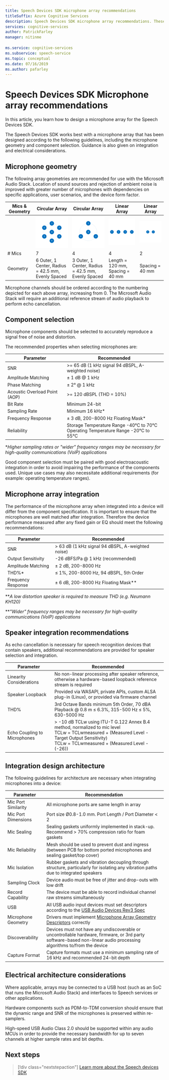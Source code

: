 ```yaml
---
title: Speech Devices SDK microphone array recommendations
titleSuffix: Azure Cognitive Services
description: Speech Devices SDK microphone array recommendations. These array geometries are recommended for use with the Microsoft Audio Stack.
services: cognitive-services
author: PatrickFarley
manager: nitinme

ms.service: cognitive-services
ms.subservice: speech-service
ms.topic: conceptual
ms.date: 07/16/2019
ms.author: pafarley
---
```


# Speech Devices SDK Microphone array recommendations

In this article, you learn how to design a microphone array for the Speech Devices SDK.

The Speech Devices SDK works best with a microphone array that has been designed according to the following guidelines, including the microphone geometry and component selection. Guidance is also given on integration and electrical considerations.

## Microphone geometry

The following array geometries are recommended for use with the Microsoft Audio Stack. Location of sound sources and rejection of ambient noise is improved with greater number of microphones with dependencies on specific applications, user scenarios, and the device form factor.

| Mics & Geometry | Circular Array | Circular Array | Linear Array | Linear Array |
| --- | -------------- | --- | ------------ | --- |
|     | <img src="media/speech-devices-sdk/7-mic-c.png" alt="7 mic circular array" width="150"/> | <img src="media/speech-devices-sdk/4-mic-c.png" alt="4 mic circular array" width="150"/> | <img src="media/speech-devices-sdk/4-mic-l.png" alt="4 mic linear array" width="150"/> | <img src="media/speech-devices-sdk/2-mic-l.png" alt="2 mic linear array" width="150"/> |
| \# Mics | 7 | 4 | 4 | 2 |
| Geometry | 6 Outer, 1 Center, Radius = 42.5 mm, Evenly Spaced | 3 Outer, 1 Center, Radius = 42.5 mm, Evenly Spaced | Length = 120 mm, Spacing = 40 mm | Spacing = 40 mm |

Microphone channels should be ordered according to the numbering depicted for each above array, increasing from 0. The Microsoft Audio Stack will require an additional reference stream of audio playback to perform echo cancellation.

## Component selection

Microphone components should be selected to accurately reproduce a signal free of noise and distortion.

The recommended properties when selecting microphones are:

| Parameter | Recommended |
| --------- | ----------- |
| SNR | \>= 65 dB (1 kHz signal 94 dBSPL, A-weighted noise) |
| Amplitude Matching | ± 1 dB @ 1 kHz |
| Phase Matching | ± 2° @ 1 kHz |
| Acoustic Overload Point (AOP) | \>= 120 dBSPL (THD = 10%) |
| Bit Rate | Minimum 24-bit |
| Sampling Rate | Minimum 16 kHz\* |
| Frequency Response | ± 3 dB, 200-8000 Hz Floating Mask\* |
| Reliability | Storage Temperature Range -40°C to 70°C<br />Operating Temperature Range -20°C to 55°C |

\*_Higher sampling rates or "wider" frequency ranges may be necessary
for high-quality communications (VoIP) applications_

Good component selection must be paired with good
electroacoustic integration in order to avoid impairing the performance
of the components used. Unique use cases may also necessitate additional
requirements (for example: operating temperature ranges).

## Microphone array integration

The performance of the microphone array when integrated into a device will differ from the component specification. It is important to ensure that the microphones are well matched after integration. Therefore the device performance measured after any fixed gain or EQ should meet the following recommendations:

| Parameter          | Recommended                                        |
| ------------------ | -------------------------------------------------- |
| SNR                | \> 63 dB (1 kHz signal 94 dBSPL, A-weighted noise) |
| Output Sensitivity | -26 dBFS/Pa @ 1 kHz (recommended)                  |
| Amplitude Matching | ± 2 dB, 200-8000 Hz                                |
| THD%\*             | ≤ 1%, 200-8000 Hz, 94 dBSPL, 5th Order             |
| Frequency Response | ± 6 dB, 200-8000 Hz Floating Mask\*\*              |

\*\*_A low distortion speaker is required to measure THD (e.g. Neumann KH120)_

\*\*_"Wider" frequency ranges may be necessary for high-quality communications (VoIP) applications_

## Speaker integration recommendations

As echo cancellation is necessary for speech recognition devices that
contain speakers, additional recommendations are provided for speaker
selection and integration.

| Parameter | Recommended |
| --------- | ----------- |
| Linearity Considerations | No non-linear processing after speaker reference, otherwise a hardware-based loopback reference stream is required |
| Speaker Loopback | Provided via WASAPI, private APIs, custom ALSA plug-in (Linux), or provided via firmware channel |
| THD% | 3rd Octave Bands minimum 5th Order, 70 dBA Playback @ 0.8 m ≤ 6.3%, 315-500 Hz ≤ 5%, 630-5000 Hz |
| Echo Coupling to Microphones | \> -10 dB TCLw using ITU-T G.122 Annex B.4 method, normalized to mic level<br />TCLw = TCLwmeasured \+ (Measured Level - Target Output Sensitivity)<br />TCLw = TCLwmeasured \+ (Measured Level - (-26)) |

## Integration design architecture

The following guidelines for architecture are necessary when integrating
microphones into a device:

| Parameter | Recommendation |
| --------- | -------------- |
| Mic Port Similarity | All microphone ports are same length in array |
| Mic Port Dimensions | Port size Ø0.8-1.0 mm. Port Length / Port Diameter \< 2 |
| Mic Sealing         | Sealing gaskets uniformly implemented in stack-up. Recommend \> 70% compression ratio for foam gaskets |
| Mic Reliability     | Mesh should be used to prevent dust and ingress (between PCB for bottom ported microphones and sealing gasket/top cover) |
| Mic Isolation       | Rubber gaskets and vibration decoupling through structure, particularly for isolating any vibration paths due to integrated speakers |
| Sampling Clock      | Device audio must be free of jitter and drop-outs with low drift |
| Record Capability   | The device must be able to record individual channel raw streams simultaneously |
| USB                 | All USB audio input devices must set descriptors according to the [USB Audio Devices Rev3 Spec](https://www.usb.org/document-library/usb-audio-devices-rev-30-and-adopters-agreement) |
| Microphone Geometry | Drivers must implement [Microphone Array Geometry Descriptors](/windows-hardware/drivers/audio/ksproperty-audio-mic-array-geometry) correctly |
| Discoverability     | Devices must not have any undiscoverable or uncontrollable hardware, firmware, or 3rd party software-based non-linear audio processing algorithms to/from the device |
| Capture Format      | Capture formats must use a minimum sampling rate of 16 kHz and recommended 24-bit depth |

## Electrical architecture considerations

Where applicable, arrays may be connected to a USB host (such as an SoC that runs the Microsoft Audio Stack) and interfaces to Speech services or other applications.

Hardware components such as PDM-to-TDM conversion should ensure that the dynamic range and SNR of the microphones is preserved within re-samplers.

High-speed USB Audio Class 2.0 should be supported within any audio MCUs in order to provide the necessary bandwidth for up to seven channels at higher sample rates and bit depths.

## Next steps

> [!div class="nextstepaction"]
> [Learn more about the Speech devices SDK](speech-devices-sdk.md)